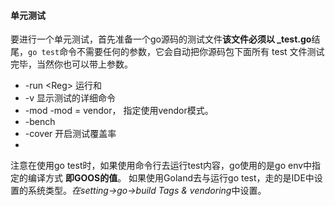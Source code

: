 #### 单元测试

要进行一个单元测试，首先准备一个go源码的测试文件**该文件必须以 _test.go**结尾，`go test`命令不需要任何的参数，它会自动把你源码包下面所有 test 文件测试完毕，当然你也可以带上参数。

- -run \<Reg\>  运行和
- -v    显示测试的详细命令
- -mod    -mod = vendor， 指定使用vendor模式。
- -bench
- -cover  开启测试覆盖率
- 

注意在使用go test时，如果使用命令行去运行test内容，go使用的是go env中指定的编译方式 **即GOOS的值**。 如果使用Goland去与运行go test，走的是IDE中设置的系统类型。*在setting->go->build Tags & vendoring*中设置。